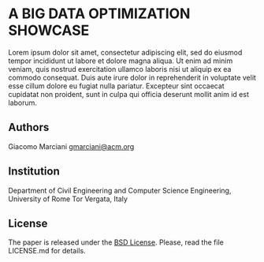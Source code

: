 # A BIG DATA OPTIMIZATION SHOWCASE

Lorem ipsum dolor sit amet, consectetur adipiscing elit, sed do eiusmod tempor incididunt ut labore et dolore magna aliqua.
Ut enim ad minim veniam, quis nostrud exercitation ullamco laboris nisi ut aliquip ex ea commodo consequat.
Duis aute irure dolor in reprehenderit in voluptate velit esse cillum dolore eu fugiat nulla pariatur.
Excepteur sint occaecat cupidatat non proident, sunt in culpa qui officia deserunt mollit anim id est laborum.


## Authors
Giacomo Marciani [gmarciani@acm.org](mailto:gmarciani@acm.org)


## Institution
Department of Civil Engineering and Computer Science Engineering, University of Rome Tor Vergata, Italy


## License
The paper is released under the [BSD License](https://opensource.org/licenses/BSD-3-Clause).
Please, read the file LICENSE.md for details.
